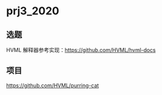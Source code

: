 # prj3_2020

## 选题

HVML 解释器参考实现：https://github.com/HVML/hvml-docs

## 项目

https://github.com/HVML/purring-cat